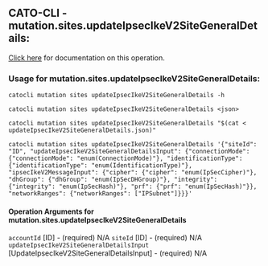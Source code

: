 
## CATO-CLI - mutation.sites.updateIpsecIkeV2SiteGeneralDetails:
[Click here](https://api.catonetworks.com/documentation/#mutation-updateIpsecIkeV2SiteGeneralDetails) for documentation on this operation.

### Usage for mutation.sites.updateIpsecIkeV2SiteGeneralDetails:

`catocli mutation sites updateIpsecIkeV2SiteGeneralDetails -h`

`catocli mutation sites updateIpsecIkeV2SiteGeneralDetails <json>`

`catocli mutation sites updateIpsecIkeV2SiteGeneralDetails "$(cat < updateIpsecIkeV2SiteGeneralDetails.json)"`

`catocli mutation sites updateIpsecIkeV2SiteGeneralDetails '{"siteId": "ID", "updateIpsecIkeV2SiteGeneralDetailsInput": {"connectionMode": {"connectionMode": "enum(ConnectionMode)"}, "identificationType": {"identificationType": "enum(IdentificationType)"}, "ipsecIkeV2MessageInput": {"cipher": {"cipher": "enum(IpSecCipher)"}, "dhGroup": {"dhGroup": "enum(IpSecDHGroup)"}, "integrity": {"integrity": "enum(IpSecHash)"}, "prf": {"prf": "enum(IpSecHash)"}}, "networkRanges": {"networkRanges": ["IPSubnet"]}}}'`

#### Operation Arguments for mutation.sites.updateIpsecIkeV2SiteGeneralDetails ####
`accountId` [ID] - (required) N/A 
`siteId` [ID] - (required) N/A 
`updateIpsecIkeV2SiteGeneralDetailsInput` [UpdateIpsecIkeV2SiteGeneralDetailsInput] - (required) N/A 

